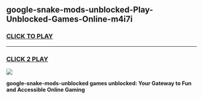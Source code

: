 
## google-snake-mods-unblocked-Play-Unblocked-Games-Online-m4i7i
<h3>
<a href="https://premium76.site?title=google-snake-mods-unblocked&ref=25A">CLICK TO PLAY</a></h3>
<hr>

<h3>
<a href="https://premium76.site?title=google-snake-mods-unblocked&ref=25A">CLICK 2 PLAY</a>
  
</h3>

<a href="https://premium76.site?title=google-snake-mods-unblocked&ref=25A"><img src="https://clearcache.store/games.png"></a>


**google-snake-mods-unblocked games unblocked: Your Gateway to Fun and Accessible Online Gaming**
